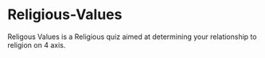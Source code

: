 # Religious-Values
Religous Values is a Religious quiz aimed at determining your relationship to religion on 4 axis.

